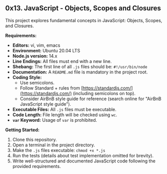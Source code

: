 ## 0x13. JavaScript - Objects, Scopes and Closures

This project explores fundamental concepts in JavaScript: Objects, Scopes, and Closures.

**Requirements:**

* **Editors:** vi, vim, emacs
* **Environment:** Ubuntu 20.04 LTS
* **Node.js version:** 14.x
* **Line Endings:** All files must end with a new line.
* **Shebang:** The first line of all `.js` files should be: `#!/usr/bin/node`
* **Documentation:** A `README.md` file is mandatory in the project root.
* **Coding Style:**
    * Use semicolons.
    * Follow Standard + rules from [https://standardjs.com/](https://standardjs.com/) (including semicolons on top).
    * Consider AirBnB style guide for reference (search online for "AirBnB JavaScript style guide").
* **Executable Files:** All `.js` files must be executable.
* **Code Length:** File length will be checked using `wc`.
* **`var` Keyword:** Usage of `var` is prohibited.

**Getting Started:**

1. Clone this repository.
2. Open a terminal in the project directory.
3. Make the `.js` files executable: `chmod +x *.js`
4. Run the tests (details about test implementation omitted for brevity).
5. Write well-structured and documented JavaScript code following the provided requirements.

